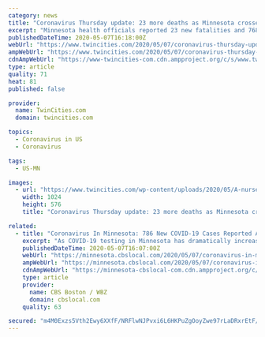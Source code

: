 ```yaml
---
category: news
title: "Coronavirus Thursday update: 23 more deaths as Minnesota crosses 500 threshold"
excerpt: "Minnesota health officials reported 23 new fatalities and 768 additional confirmed cases of coronavirus Thursday. That brings the total number of Minnesotans who have died to 508 and the total"
publishedDateTime: 2020-05-07T16:18:00Z
webUrl: "https://www.twincities.com/2020/05/07/coronavirus-thursday-update-23-more-deaths-as-minnesota-crosses-500-threshold/"
ampWebUrl: "https://www.twincities.com/2020/05/07/coronavirus-thursday-update-23-more-deaths-as-minnesota-crosses-500-threshold/amp/"
cdnAmpWebUrl: "https://www-twincities-com.cdn.ampproject.org/c/s/www.twincities.com/2020/05/07/coronavirus-thursday-update-23-more-deaths-as-minnesota-crosses-500-threshold/amp/"
type: article
quality: 71
heat: 81
published: false

provider:
  name: TwinCities.com
  domain: twincities.com

topics:
  - Coronavirus in US
  - Coronavirus

tags:
  - US-MN

images:
  - url: "https://www.twincities.com/wp-content/uploads/2020/05/A-nurse-demonstrates-taking-a-sample-for-a-coronavirus-test-at-the-infection-station-of-the-e1584030872921.jpeg?w=1024&h=576"
    width: 1024
    height: 576
    title: "Coronavirus Thursday update: 23 more deaths as Minnesota crosses 500 threshold"

related:
  - title: "Coronavirus In Minnesota: 786 New COVID-19 Cases Reported As Death Toll Breaches 500"
    excerpt: "As COVID-19 testing in Minnesota has dramatically increased this week, so too have the number of cases. On Thursday, the state added another 786 cases to its tally, which is now over 9,000 total."
    publishedDateTime: 2020-05-07T16:07:00Z
    webUrl: "https://minnesota.cbslocal.com/2020/05/07/coronavirus-in-minnesota-786-new-covid-19-cases-reported-as-death-toll-breaches-500/"
    ampWebUrl: "https://minnesota.cbslocal.com/2020/05/07/coronavirus-in-minnesota-786-new-covid-19-cases-reported-as-death-toll-breaches-500/amp/"
    cdnAmpWebUrl: "https://minnesota-cbslocal-com.cdn.ampproject.org/c/s/minnesota.cbslocal.com/2020/05/07/coronavirus-in-minnesota-786-new-covid-19-cases-reported-as-death-toll-breaches-500/amp/"
    type: article
    provider:
      name: CBS Boston / WBZ
      domain: cbslocal.com
    quality: 63

secured: "m4M0Exzs5Vth2Ewy6XXfF/NRFlwNJPvxi6L6HKPuZgOoyZwe97rLaDRxrEtF//gJa5UkLMiNb4V3UWZhSLRodoq8pu+CwYQ+LRD2M4m7Kr4DbUmxW0+1ayl6X2wmdagggFzoYVlLgSyenXZlHcoUi1SSnzcNydB5/cKu9qPvSeu79cESAwnti3vmvLWzcCg9lT4es6A5yDJDuTo8b9TdutLUHEtzx0zsiTHXQ5uiBTWKuGa1C0bzNzU7CULpxRWuCdHhbqonjEwLTwHrO//x7UKskzcNNpWQJYk3b46WRZ8GyiDfGY3JlmMiM7c/g/PM;DLH3THkfiGkpQMqHJri3cA=="
---
```



